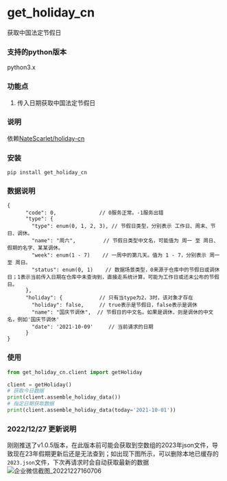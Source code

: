 # get_holiday_cn
获取中国法定节假日

### 支持的python版本
python3.x

### 功能点
1. 传入日期获取中国法定节假日

### 说明
依赖[NateScarlet/holiday-cn](https://github.com/NateScarlet/holiday-cn)

### 安装
```shell script
pip install get_holiday_cn
```

### 数据说明
```
{
      "code": 0,              // 0服务正常。-1服务出错
      "type": {
        "type": enum(0, 1, 2, 3), // 节假日类型，分别表示 工作日、周末、节日、调休。
        "name": "周六",         // 节假日类型中文名，可能值为 周一 至 周日、假期的名字、某某调休。
        "week": enum(1 - 7)    // 一周中的第几天。值为 1 - 7，分别表示 周一 至 周日。
        "status": enum(0, 1)    // 数据场景类型，0来源于仓库中的节假日或调休日；1表示当前传入日期在仓库中未查询到，直接走系统计算，可能为工作日或还未公布的节假日。
      },
      "holiday": {            // 只有当type为2，3时，该对象才存在
        "holiday": false,     // true表示是节假日，false表示是调休
        "name": "国庆节调休",  // 节假日的中文名。如果是调休，则是调休的中文名，例如'国庆节调休'
        "date": '2021-10-09'     // 当前请求的日期
      }
}
```

### 使用
```python
from get_holiday_cn.client import getHoliday

client = getHoliday()
# 获取今日数据
print(client.assemble_holiday_data())
# 指定日期获取数据
print(client.assemble_holiday_data(today='2021-10-01'))
```

### 2022/12/27 更新说明
刚刚推送了v1.0.5版本，在此版本前可能会获取到空数组的2023年json文件，导致现在23年假期更新后还是无法查到；如出现下图所示，可以删除本地已缓存的`2023.json`文件，下次再请求时会自动获取最新的数据
![企业微信截图_20221227160706](https://user-images.githubusercontent.com/22344864/209655031-1a3b4185-6b8c-436c-aaee-8371c6e2e1aa.png)

